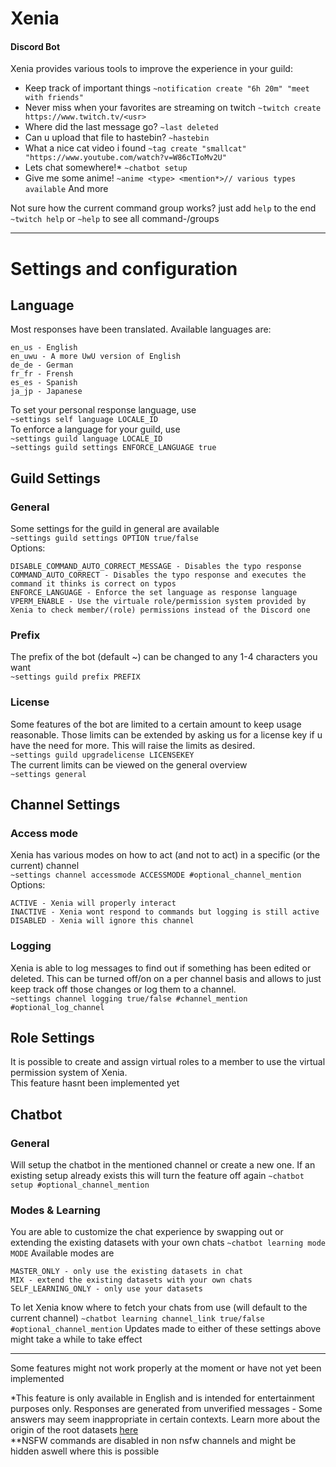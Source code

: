 # Xenia
#### Discord Bot
Xenia provides various tools to improve the experience in your guild:

- Keep track of important things
  ```~notification create "6h 20m" "meet with friends"```
- Never miss when your favorites are streaming on twitch
  ```~twitch create https://www.twitch.tv/<usr>```
- Where did the last message go?
  ```~last deleted```
- Can u upload that file to hastebin?
  ```~hastebin```
- What a nice cat video i found
  ```~tag create "smallcat" "https://www.youtube.com/watch?v=W86cTIoMv2U"```
- Lets chat somewhere!*
  ```~chatbot setup```
- Give me some anime!
  ```~anime <type> <mention*>// various types available``` 
  And more

Not sure how the current command group works? just add `help` to the end
```~twitch help```
or ```~help``` to see all command-/groups
___
# Settings and configuration
## Language
Most responses have been translated. Available languages are:
```
en_us - English
en_uwu - A more UwU version of English
de_de - German
fr_fr - Frensh
es_es - Spanish
ja_jp - Japanese
```
To set your personal response language, use  
```~settings self language LOCALE_ID```  
To enforce a language for your guild, use  
```~settings guild language LOCALE_ID```  
```~settings guild settings ENFORCE_LANGUAGE true```
## Guild Settings
### General
Some settings for the guild in general are available  
```~settings guild settings OPTION true/false```  
Options:
```
DISABLE_COMMAND_AUTO_CORRECT_MESSAGE - Disables the typo response
COMMAND_AUTO_CORRECT - Disables the typo response and executes the command it thinks is correct on typos
ENFORCE_LANGUAGE - Enforce the set language as response language
VPERM_ENABLE - Use the virtuale role/permission system provided by Xenia to check member/(role) permissions instead of the Discord one
```
### Prefix
The prefix of the bot (default ~) can be changed to any 1-4 characters you want  
```~settings guild prefix PREFIX```
### License
Some features of the bot are limited to a certain amount to keep usage reasonable. Those limits can be extended by asking us for a license key if u have the need for more. This will raise the limits as desired.  
```~settings guild upgradelicense LICENSEKEY```  
The current limits can be viewed on the general overview  
```~settings general```
## Channel Settings
### Access mode
Xenia has various modes on how to act (and not to act) in a specific (or the current) channel  
```~settings channel accessmode ACCESSMODE #optional_channel_mention```  
Options:
```
ACTIVE - Xenia will properly interact
INACTIVE - Xenia wont respond to commands but logging is still active
DISABLED - Xenia will ignore this channel
```
### Logging
Xenia is able to log messages to find out if something has been edited or deleted. This can be turned off/on on a per channel basis and allows to just keep track off those changes or log them to a channel.  
```~settings channel logging true/false #channel_mention #optional_log_channel```
## Role Settings
It is possible to create and assign virtual roles to a member to use the virtual permission system of Xenia.  
This feature hasnt been implemented yet
## Chatbot
### General
Will setup the chatbot in the mentioned channel or create a new one. If an existing setup already exists this will turn the feature off again
```~chatbot setup #optional_channel_mention```
### Modes & Learning
You are able to customize the chat experience by swapping out or extending the existing datasets with your own chats
```~chatbot learning mode MODE```
Available modes are
```
MASTER_ONLY - only use the existing datasets in chat
MIX - extend the existing datasets with your own chats
SELF_LEARNING_ONLY - only use your datasets
```
To let Xenia know where to fetch your chats from use (will default to the current channel)
```~chatbot learning channel_link true/false #optional_channel_mention```
Updates made to either of these settings above might take a while to take effect
___
Some features might not work properly at the moment or have not yet been implemented

*This feature is only available in English and is intended for entertainment purposes only. Responses are generated from unverified messages - Some answers may seem inappropriate in certain contexts. Learn more about the origin of the root datasets [here](href="https://github.com/Horstexplorer/Xenia/blob/master/src/main/resources/d43z1.index)  
**NSFW commands are disabled in non nsfw channels and might be hidden aswell where this is possible